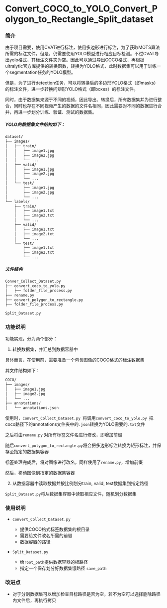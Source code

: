 # Convert_COCO_to_YOLO_Convert_Polygon_to_Rectangle_Split_dataset



### 简介

由于项目需要，使用CVAT进行标注，使用多边形进行标注，为了获取MOTS算法所需的标注文件。但是，仍需要使用YOLO模型进行相应目标检测。不过CVAT导出yolo格式，其标注文件夹为空。因此可以通过导出COCO格式，再根据ultralytic官方库提供的转换函数，转换为YOLO格式，此时数据集可以用于训练一个segmentation任务的YOLO模型。

但是，为了进行detection任务，可以将转换后的多边形YOLO格式（即masks）的标注文件，进一步转换问矩形YOLO格式（即boxes）的标注文件。

同时，由于数据集来源于不同的视频，因此导出、转换后，所有数据集并为进行整合，同时也存在不同视频产生的数据的文件名相同，因此需要对不同的数据进行合并，再进一步划分训练、验证、测试的数据集。

##### YOLO的数据集文件结构如下：

```bash
dataset/
├── images/
│   ├── train/
│   │   ├── image1.jpg
│   │   ├── image2.jpg
│   │   └── ...
│   ├── valid/
│   │   ├── image1.jpg
│   │   ├── image2.jpg
│   │   └── ...
│   └── test/
│       ├── image1.jpg
│       ├── image2.jpg
│       └── ...
└── labels/
    ├── train/
    │   ├── image1.txt
    │   ├── image2.txt
    │   └── ...
    ├── valid/
    │   ├── image1.txt
    │   ├── image2.txt
    │   └── ...
    └── test/
        ├── image1.txt
        ├── image2.txt
        └── ...
```



##### 文件结构

````bash
Conver_Collect_Dataset.py
├──	convert_coco_to_yolo.py
│   ├── folder_file_process.py
├── rename.py
├── convert_polygon_to_rectangle.py
├── folder_file_process.py

Split_Dataset.py
````



### 功能说明

功能实现，分为两个部分：

1. 转换数据集，并汇总到数据容器中

具体而言，在使用前，需要准备一个包含图像的COCO格式的标注数据集

其文件结构如下：

 ````bash
COCO/
├── images/
│   ├── image1.jpg
│   ├── image2.jpg
│   └── ...
├── annotations/
│   └── annotations.json
 ````



使用时，`Convert_Collect_Dataset.py `将调用`convert_coco_to_yolo.py `把coco路径下的annotations文件夹中的`.json`转换为YOLO需要的`.txt`文件

之后将由`rename.py` 对所有标签文件名进行修改，即增加前缀

随后`convert_polygon_to_rectangle.py`将会把多边形标注转换为矩形标注，并保存至指定的数据集容器

标签处理完成后，将对图像进行改名，同样使用了`rename.py`，增加前缀

然后，移动图像到指定的数据集容器



2. 从数据容器中读取数据并按比例划分train, valid, test数据集到指定路径

`Split_Dataset.py`将从数据集容器中读取相应文件，随机划分数据集

### 使用说明

- `Convert_Collect_Dataset.py`
  - 提供COCO格式标签数据集的根目录
  - 需要给文件改名所需的前缀
  - 数据容器的路径



- `Split_Dataset.py`
  - 给`root_path`提供数据容器的根路径
  - 指定一个保存划分好数据集饿路径 `save_path`

### 改进点
- 对于分割数据集可以增加检查目标路径是否为空，若不为空可以选择删除路径内文件后，再执行拷贝
